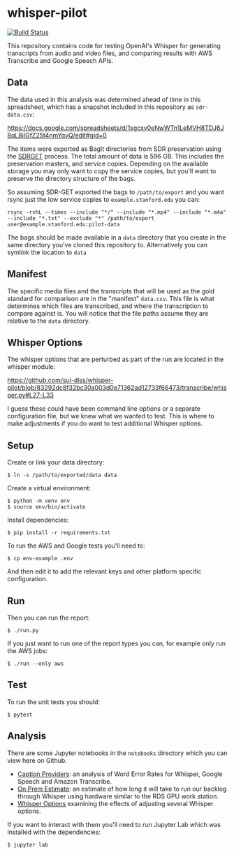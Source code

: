 # whisper-pilot
 
[![Build Status](https://github.com/sul-dlss/whisper-pilot/actions/workflows/test.yml/badge.svg)](https://github.com/sul-dlss/whisper-pilot/actions/workflows/test.yml)

This repository contains code for testing OpenAI's Whisper for generating transcripts from audio and video files, and comparing results with AWS Transcribe and Google Speech APIs.

## Data

The data used in this analysis was determined ahead of time in this spreadsheet, which has a snapshot included in this repository as `sdr-data.csv`:

https://docs.google.com/spreadsheets/d/1sgcxy0eNwWTn1LeMVH8TDJ6J8qL8iIGfZ25t4nmYqyQ/edit#gid=0

The items were exported as BagIt directories from SDR preservation using the [SDRGET](https://consul.stanford.edu/pages/viewpage.action?pageId=1646529897) process. The total amount of data is 596 GB. This includes the preservation masters, and service copies. Depending on the available storage you may only want to copy the service copies, but you'll want to preserve the directory structure of the bags.

So assuming SDR-GET exported the bags to `/path/to/export` and you want rsync just the low service copies to `example.stanford.edu` you can:

```
rsync -rvhL --times --include "*/" --include "*.mp4" --include "*.m4a" --include "*.txt" --exclude "*" /path/to/export user@example.stanford.edu:pilot-data
```

The bags should be made available in a `data` directory that you create in the same directory you've cloned this repository to. Alternatively you can symlink the location to `data`

## Manifest

The specific media files and the transcripts that will be used as the gold standard for comparison are in the "manifest" `data.csv`. This file is what determines which files are transcribed, and where the transcription to compare against is. You will notice that the file paths assume they are relative to the `data` directory.

## Whisper Options

The whisper options that are perturbed as part of the run are located in the whisper module:

https://github.com/sul-dlss/whisper-pilot/blob/83292dc8f32bc30a003d0e71362ad12733f66473/transcribe/whisper.py#L27-L33

I guess these could have been command line options or a separate configuration file, but we knew what we wanted to test. This is where to make adjustments if you do want to test additional Whisper options.

## Setup

Create or link your data directory:

```
$ ln -s /path/to/exported/data data
```

Create a virtual environment:

```
$ python -m venv env
$ source env/bin/activate
```

Install dependencies:

```
$ pip install -r requirements.txt
```

To run the AWS and Google tests you'll need to:

```
$ cp env-example .env
```

And then edit it to add the relevant keys and other platform specific configuration.

## Run

Then you can run the report:

```
$ ./run.py
```

If you just want to run one of the report types you can, for example only run the AWS jobs:

```
$ ./run --only aws
```

## Test

To run the unit tests you should:

```
$ pytest
```

## Analysis

There are some Jupyter notebooks in the `notebooks` directory which you can view here on Github.

* [Caption Providers](https://github.com/sul-dlss/whisper-pilot/blob/main/notebooks/caption-providers.ipynb): an analysis of Word Error Rates for Whisper, Google Speech and Amazon Transcribe.
* [On Prem Estimate](https://github.com/sul-dlss/whisper-pilot/blob/main/notebooks/on-prem-estimate.ipynb): an estimate of how long it will take to run our backlog through Whisper using hardware similar to the RDS GPU work station.
* [Whisper Options](https://github.com/sul-dlss/whisper-pilot/blob/main/notebooks/whisper-options.ipynb) examining the effects of adjusting several Whisper options.

If you want to interact with them you'll need to run Jupyter Lab which was installed with the dependencies:

```
$ jupyter lab
```
